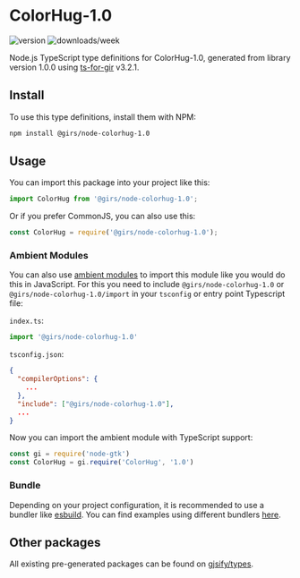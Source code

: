 
# ColorHug-1.0

![version](https://img.shields.io/npm/v/@girs/node-colorhug-1.0)
![downloads/week](https://img.shields.io/npm/dw/@girs/node-colorhug-1.0)


Node.js TypeScript type definitions for ColorHug-1.0, generated from library version 1.0.0 using [ts-for-gir](https://github.com/gjsify/ts-for-gir) v3.2.1.


## Install

To use this type definitions, install them with NPM:
```bash
npm install @girs/node-colorhug-1.0
```

## Usage

You can import this package into your project like this:
```ts
import ColorHug from '@girs/node-colorhug-1.0';
```

Or if you prefer CommonJS, you can also use this:
```ts
const ColorHug = require('@girs/node-colorhug-1.0');
```

### Ambient Modules

You can also use [ambient modules](https://github.com/gjsify/ts-for-gir/tree/main/packages/cli#ambient-modules) to import this module like you would do this in JavaScript.
For this you need to include `@girs/node-colorhug-1.0` or `@girs/node-colorhug-1.0/import` in your `tsconfig` or entry point Typescript file:

`index.ts`:
```ts
import '@girs/node-colorhug-1.0'
```

`tsconfig.json`:
```json
{
  "compilerOptions": {
    ...
  },
  "include": ["@girs/node-colorhug-1.0"],
  ...
}
```

Now you can import the ambient module with TypeScript support: 

```ts
const gi = require('node-gtk')
const ColorHug = gi.require('ColorHug', '1.0')
```


### Bundle

Depending on your project configuration, it is recommended to use a bundler like [esbuild](https://esbuild.github.io/). You can find examples using different bundlers [here](https://github.com/gjsify/ts-for-gir/tree/main/examples).

## Other packages

All existing pre-generated packages can be found on [gjsify/types](https://github.com/gjsify/types).

